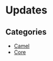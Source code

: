 # Updates

## Categories

* [Camel](/reference/recipes/io/quarkus/updates/camel)
* [Core](/reference/recipes/io/quarkus/updates/core)


